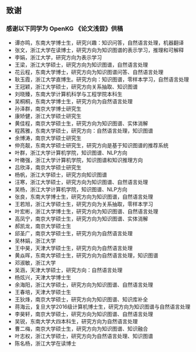 ## 致谢

### 感谢以下同学为 OpenKG 《论文浅尝》供稿

- 谭亦鸣，东南大学博士生，研究兴趣：知识问答，自然语言处理，机器翻译
- 张文，浙江大学在读博士，研究方向为知识图谱的表示学习，推理和可解释
- 李娟，浙江大学，研究方向为表示学习
- 王梁，浙江大学硕士，研究方向为知识图谱，自然语言处理
- 花云程，东南大学博士，研究方向为知识图谱问答、自然语言处理
- 耿玉霞，浙江大学直博生。研究方向：知识图谱，零样本学习，自然语言处理
- 王冠颖，浙江大学硕士，研究方向关系抽取、知识图谱
- 刘晓臻，东南大学计算机科学与工程学院本科生
- 吴桐桐，东南大学博士生，研究方向为自然语言处理
- 孙泽群，南京大学博士研究生
- 康矫健，浙江大学硕士研究生
- 黄佳程，南京大学硕士生，研究方向为知识图谱、实体消解
- 程茜雅，东南大学硕士，研究方向：自然语言处理，知识图谱
- 余博涛，南京大学硕士研究生
- 仲亮靓，东南大学硕士研究生，研究方向是基于知识图谱的推荐系统
- 叶群，浙江大学计算机学院，知识图谱、NLP方向
- 叶橄强，浙江大学计算机学院，知识图谱和知识推理方向
- 吕欣泽，南京大学硕士研究生
- 杨帆，浙江大学硕士，研究方向知识图谱
- 汪寒，浙江大学硕士，研究方向为知识图谱、自然语言处理
- 吴杨，浙江大学计算机学院，知识图谱、NLP方向
- 张良，东南大学博士生，研究方向为知识图谱，自然语言处理
- 王若旭，浙江大学硕士生，研究方向为关系抽取，零样本学习
- 叶宏彬，浙江大学博士生，研究方向为知识图谱、自然语言处理
- 高凤宁，南京大学硕士生，研究方向为知识图谱、实体消解
- 郝凯龙，南京大学硕士生
- 邱圣广，南京大学硕士生，研究方向为自然语言处理
- 吴林娟，浙江大学
- 王中昊，天津大学硕士生，研究方向为自然语言处理
- 黄焱晖，东南大学硕士生，研究方向为自然语言处理，知识图谱 
- 邓淑敏，浙江大学
- 吴涵，天津大学硕士，研究方向：自然语言处理
- 杨炫兴，天津大学博士生
- 余海阳，浙江大学硕士，研究方向为知识图谱、自然语言处理
- 王春培，天津大学硕士生
- 王狄烽，南京大学硕士，研究方向为知识图谱、知识库补全
- 蒋海云，复旦大学2016级计算机博士生，研究方向为知识图谱与自然语言处理
- 李昊轩，南京大学硕士，研究方向为知识图谱、自然语言处理
- 吴锐，东南大学大四本科生，研究方向为自然语言处理
- 曹二梅，南京大学硕士生，研究方向为知识图谱、知识融合
- 叶志权，浙江大学硕士，研究方向为自然语言处理、知识图谱
- 陈名杨，浙江大学在读博士